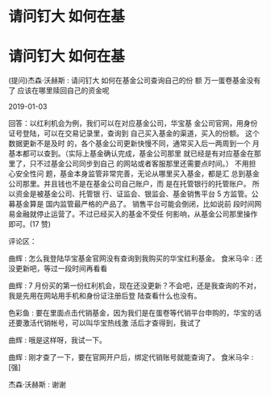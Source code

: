 # 请问钉大 如何在基

# 请问钉大 如何在基

(提问)杰森·沃赫斯 : 请问钉大 如何在基金公司查询自己的份 额 万一蛋卷基金没有了 应该在哪里赎回自己的资金呢

2019-01-03

回答：以红利机会为例，我们可以在对应基金公司，华宝基 金公司官网，用身份证号登陆，可以在交易记录里，查询到 自己买入基金的渠道，买入的份额。 这个数据更新不是及时 的，各个基金公司更新快慢不同，通常买入后一两周到一个 月基本都可以查到。（实际上基金确认完成，基金公司那里 就已经是有对应基金在那里了，只不过基金公司同步到自己 的网站或者客服那里还需要点时间。） 不用担心安全性问 题，基金本身监管非常完善，无论从哪里买入基金，都是汇 总到基金公司那里。并且钱也不是在基金公司自己账户，而 是在托管银行的托管账户。 所以资金是被基金公司、托管银 行、证监会、银监会、基金销售平台 5 方监管。公募基金算是 国内监管最严格的产品了。 销售平台可能会倒闭，比如说前 段时间网易金融就停止运营了。不过已经买入的基金不受任 何影响，从基金公司那里操作即可。(17 赞)

评论区：

曲辉 : 怎么我登陆华宝基金官网没有查询到我购买的华宝红利基金。 食米马伞 : 还没更新吧，等过一段时间再看看

曲辉 : 7 月份买的第一份红利机会，现在还没更新？不会吧，还是我查询的不对，我是先用在网站用手机和身份证注册后登 陆查看什么也没有。

色彩鱼 : 要在里面点击代销基金，因为我们是在蛋卷等代销平台申购的，华宝的话还要激活代销帐号，可以叫华宝热线激 活后才查得到，我试了

曲辉 : 哦是这样呀，我试一下。

曲辉 : 刚才查了一下，要在官网开户后，绑定代销账号就能查询了。 食米马伞 : [强]

杰森·沃赫斯 : 谢谢